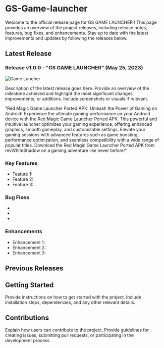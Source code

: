# GS-Game-launcher

Welcome to the official release page for GS GAME LAUNCHER ! This page provides an overview of the project releases, including release notes, features, bug fixes, and enhancements. Stay up to date with the latest improvements and updates by following the releases below.

## Latest Release

### Release v1.0.0 - "GS GAME LAUNCHER" (May 25, 2023)

![Game Luncher](https://images.pling.com/img/00/00/62/49/85/2040463/picsart-23-05-24-18-35-13-111png)

Description of the latest release goes here. Provide an overview of the milestone achieved and highlight the most significant changes, improvements, or additions. Include screenshots or visuals if relevant.

"Red Magic Game Launcher Ported APK: Unleash the Power of Gaming on Android! Experience the ultimate gaming performance on your Android device with the Red Magic Game Launcher Ported APK. This powerful and intuitive launcher optimizes your gaming experience, offering enhanced graphics, smooth gameplay, and customizable settings. Elevate your gaming sessions with advanced features such as game boosting, performance optimization, and seamless compatibility with a wide range of popular titles. Download the Red Magic Game Launcher Ported APK from revWhiteShadow on a gaming adventure like never before!"

### Key Features

- Feature 1: 
- Feature 2: 
- Feature 3: 

### Bug Fixes

- 
- 
- 

### Enhancements

- Enhancement 1: 
- Enhancement 2: 
- Enhancement 3: 

## Previous Releases

## Getting Started

Provide instructions on how to get started with the project. Include installation steps, dependencies, and any other relevant details.

## Contributions

Explain how users can contribute to the project. Provide guidelines for creating issues, submitting pull requests, or participating in the development process.


